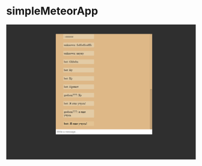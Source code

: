 # simpleMeteorApp

![alt text](https://github.com/kostDev/simpleMeteorApp/raw/master/screenshot/myApp.PNG "Screen of test app")
